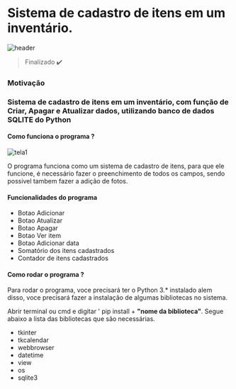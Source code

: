 # Sistema de cadastro de itens em um inventário.
![header](https://github.com/italo-mgl/Sistema_Cadastro_Inventario/assets/111648211/1259eb19-bfc6-41eb-ac65-175d95d88379)

> Finalizado ✔️

<h3>Motivação</h3>

<p>
  
</p>
<h3>Sistema de cadastro de itens em um inventário, com função de Criar, Apagar e Atualizar dados, utilizando banco de dados SQLITE do Python </h3>

#### Como funciona o programa ?
![tela1](https://github.com/italo-mgl/Sistema_Cadastro_Inventario/assets/111648211/f2b5c054-3cb1-4a03-9448-fb7c6c438563)

<p>O programa funciona como um sistema de cadastro de itens, para que ele funcione, é necessário fazer o preenchimento de todos os campos, sendo possivel tambem fazer a adição de fotos.</p>

<h4>Funcionalidades do programa</h4>

* Botao Adicionar
* Botao Atualizar
* Botao Apagar
* Botao Ver item
* Botao Adicionar data
* Somatório dos itens cadastrados
* Contador de itens cadastrados

<h4> Como rodar o programa ? </h4>
<p>
  Para rodar o programa, voce precisará ter o Python 3.* instalado alem disso, voce precisará fazer a instalação de algumas bibliotecas no sistema.
</p>
<p>
  Abrir terminal ou cmd e digitar ' pip install + <strong>"nome da biblioteca"</strong>. Segue abaixo a lista das bibliotecas que são necessárias.
</p>

* tkinter
* tkcalendar
* webbrowser
* datetime
* view
* os
* sqlite3
